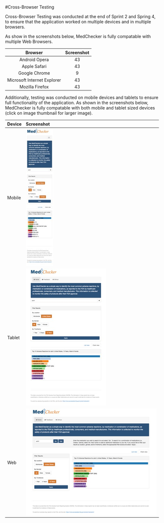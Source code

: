 #Cross-Browser Testing

Cross-Browser Testing was conducted at the end of Sprint 2 and Spring 4, to ensure that the application worked on multiple devices and in multiple browsers. 

As show in the screenshots below, MedChecker is fully compatable with multiple Web Browsers.

| Browser    |  Screenshot | 
|:---------:|:------------:|
| Android Opera|     43       |
| Apple Safari|     43       |
| Google Chrome     |      9       |
| Microsoft Internet Explorer|     43       |
| Mozilla Firefox|     43       |

Additionally, testing was conducted on mobile devices and tablets to ensure full functionality of the application. As shown in the screenshots below, MedChecker is fully compatable with both mobile and tablet sized devices (click on image thumbnail for larger image).

| Device |  Screenshot | 
|:-------|:------------|
| Mobile |     ![Mobile Screen Shot](https://github.com/IBCDBS/medchecker/blob/master/devops/testing/MedChecker_Mobile_small.jpg)     |
| Tablet |     ![Tablet Screen Shot](https://github.com/IBCDBS/medchecker/blob/master/devops/testing/MedChecker_Tablet_small.jpg)        |
| Web |     ![Web Screen Shot](https://github.com/IBCDBS/medchecker/blob/master/devops/testing/MedChecker_Web_small.jpg)        |